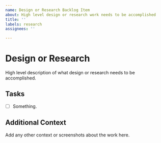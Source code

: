 ```yaml
---
name: Design or Research Backlog Item
about: High level design or research work needs to be accomplished
title: ''
labels: research
assignees: ''

---
```


# Design or Research

High level description of what design or research needs to be accomplished.

## Tasks

- [ ] Something.

## Additional Context

Add any other context or screenshots about the work here.
